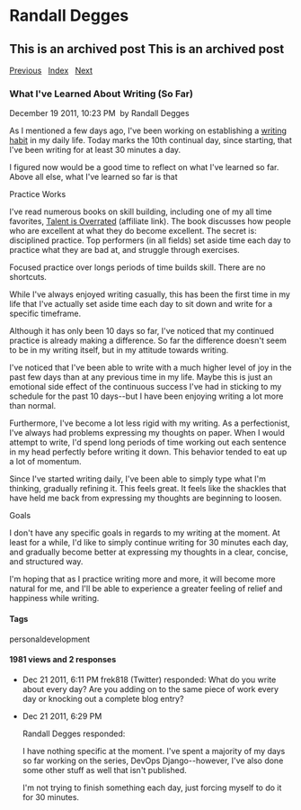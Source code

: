 # Randall Degges

## This is an archived post This is an archived post

[Previous][]   [Index][]   [Next][]

### What I've Learned About Writing (So Far)

December 19 2011, 10:23 PM  by Randall Degges

As I mentioned a few days ago, I've been working on establishing a [writing
habit][] in my daily life. Today marks the 10th continual day, since starting,
that I've been writing for at least 30 minutes a day.

I figured now would be a good time to reflect on what I've learned so far. Above
all else, what I've learned so far is that

Practice Works

I've read numerous books on skill building, including one of my all time
favorites, [Talent is Overrated][] (affiliate link). The book discusses how
people who are excellent at what they do become excellent. The secret is:
disciplined practice. Top performers (in all fields) set aside time each day to
practice what they are bad at, and struggle through exercises.

Focused practice over longs periods of time builds skill. There are no
shortcuts.

While I've always enjoyed writing casually, this has been the first time in my
life that I've actually set aside time each day to sit down and write for a
specific timeframe.

Although it has only been 10 days so far, I've noticed that my continued
practice is already making a difference. So far the difference doesn't seem to
be in my writing itself, but in my attitude towards writing.

I've noticed that I've been able to write with a much higher level of joy in the
past few days than at any previous time in my life. Maybe this is just an
emotional side effect of the continuous success I've had in sticking to my
schedule for the past 10 days--but I have been enjoying writing a lot more than
normal.

Furthermore, I've become a lot less rigid with my writing. As a perfectionist,
I've always had problems expressing my thoughts on paper. When I would attempt
to write, I'd spend long periods of time working out each sentence in my head
perfectly before writing it down. This behavior tended to eat up a lot of
momentum.

Since I've started writing daily, I've been able to simply type what I'm
thinking, gradually refining it. This feels great. It feels like the shackles
that have held me back from expressing my thoughts are beginning to loosen.

Goals

I don't have any specific goals in regards to my writing at the moment. At least
for a while, I'd like to simply continue writing for 30 minutes each day, and
gradually become better at expressing my thoughts in a clear, concise, and
structured way.

I'm hoping that as I practice writing more and more, it will become more natural
for me, and I'll be able to experience a greater feeling of relief and happiness
while writing.

#### Tags

personaldevelopment

#### 1981 views and 2 responses

-   Dec 21 2011, 6:11 PM
    frek818 (Twitter) responded:
    What do you write about every day? Are you adding on to the same piece of
    work every day or knocking out a complete blog entry?
-   Dec 21 2011, 6:29 PM

    Randall Degges responded:

    I have nothing specific at the moment. I've spent a majority of my days so
    far working on the series, DevOps Django--however, I've also done some other
    stuff as well that isn't published.

    I'm not trying to finish something each day, just forcing myself to do it
    for 30 minutes.

  [Previous]: ../../../posts/2011/12/my-done-list.html
  [Index]: ../../../index-4.html
  [Next]: ../../../posts/2011/12/devops-django-part-3-the-heroku-way.html
  [writing habit]: http://rdegges.com/establishing-a-writing-habit
    "Establishing a Writing Habit"
  [Talent is Overrated]: http://www.amazon.com/gp/product/1591842247/ref=as_li_ss_tl?ie=UTF8&tag=projectb14ck-20&linkCode=as2&camp=1789&creative=390957&creativeASIN=1591842247
    "Talent is Overrated (amazon)"
